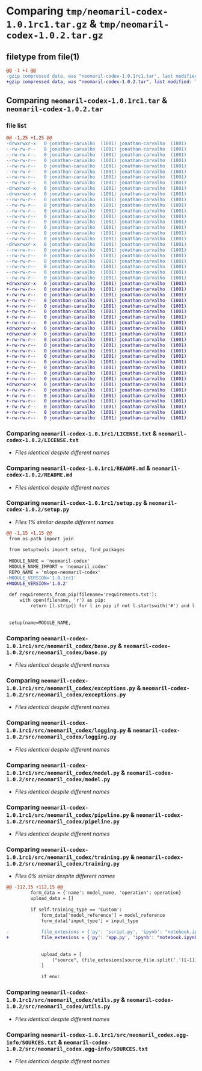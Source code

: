 # Comparing `tmp/neomaril-codex-1.0.1rc1.tar.gz` & `tmp/neomaril-codex-1.0.2.tar.gz`

## filetype from file(1)

```diff
@@ -1 +1 @@
-gzip compressed data, was "neomaril-codex-1.0.1rc1.tar", last modified: Wed Mar 15 20:27:49 2023, max compression
+gzip compressed data, was "neomaril-codex-1.0.2.tar", last modified: Thu Apr 20 18:31:18 2023, max compression
```

## Comparing `neomaril-codex-1.0.1rc1.tar` & `neomaril-codex-1.0.2.tar`

### file list

```diff
@@ -1,25 +1,25 @@
-drwxrwxr-x   0 jonathan-carvalho  (1001) jonathan-carvalho  (1001)        0 2023-03-15 20:27:49.068556 neomaril-codex-1.0.1rc1/
--rw-rw-r--   0 jonathan-carvalho  (1001) jonathan-carvalho  (1001)     1060 2023-03-06 17:55:16.000000 neomaril-codex-1.0.1rc1/LICENSE.txt
--rw-rw-r--   0 jonathan-carvalho  (1001) jonathan-carvalho  (1001)       24 2023-03-13 13:54:26.000000 neomaril-codex-1.0.1rc1/MANIFEST.in
--rw-rw-r--   0 jonathan-carvalho  (1001) jonathan-carvalho  (1001)      365 2023-03-15 20:27:49.068556 neomaril-codex-1.0.1rc1/PKG-INFO
--rw-rw-r--   0 jonathan-carvalho  (1001) jonathan-carvalho  (1001)      618 2023-03-15 18:53:09.000000 neomaril-codex-1.0.1rc1/README.md
--rw-rw-r--   0 jonathan-carvalho  (1001) jonathan-carvalho  (1001)       59 2023-02-08 17:56:54.000000 neomaril-codex-1.0.1rc1/requirements.txt
--rw-rw-r--   0 jonathan-carvalho  (1001) jonathan-carvalho  (1001)       79 2023-03-15 20:27:49.068556 neomaril-codex-1.0.1rc1/setup.cfg
--rw-rw-r--   0 jonathan-carvalho  (1001) jonathan-carvalho  (1001)      931 2023-03-15 19:34:38.000000 neomaril-codex-1.0.1rc1/setup.py
-drwxrwxr-x   0 jonathan-carvalho  (1001) jonathan-carvalho  (1001)        0 2023-03-15 20:27:49.060556 neomaril-codex-1.0.1rc1/src/
-drwxrwxr-x   0 jonathan-carvalho  (1001) jonathan-carvalho  (1001)        0 2023-03-15 20:27:49.064556 neomaril-codex-1.0.1rc1/src/neomaril_codex/
--rw-rw-r--   0 jonathan-carvalho  (1001) jonathan-carvalho  (1001)        0 2023-02-08 17:56:54.000000 neomaril-codex-1.0.1rc1/src/neomaril_codex/__init__.py
--rw-rw-r--   0 jonathan-carvalho  (1001) jonathan-carvalho  (1001)    11916 2023-03-08 12:49:14.000000 neomaril-codex-1.0.1rc1/src/neomaril_codex/base.py
--rw-rw-r--   0 jonathan-carvalho  (1001) jonathan-carvalho  (1001)      755 2023-02-08 17:56:54.000000 neomaril-codex-1.0.1rc1/src/neomaril_codex/exceptions.py
--rw-rw-r--   0 jonathan-carvalho  (1001) jonathan-carvalho  (1001)     4487 2023-03-06 17:39:34.000000 neomaril-codex-1.0.1rc1/src/neomaril_codex/logging.py
--rw-rw-r--   0 jonathan-carvalho  (1001) jonathan-carvalho  (1001)    38969 2023-03-15 18:52:32.000000 neomaril-codex-1.0.1rc1/src/neomaril_codex/model.py
--rw-rw-r--   0 jonathan-carvalho  (1001) jonathan-carvalho  (1001)    12504 2023-03-08 12:49:14.000000 neomaril-codex-1.0.1rc1/src/neomaril_codex/pipeline.py
--rw-rw-r--   0 jonathan-carvalho  (1001) jonathan-carvalho  (1001)    28922 2023-03-14 19:55:40.000000 neomaril-codex-1.0.1rc1/src/neomaril_codex/training.py
--rw-rw-r--   0 jonathan-carvalho  (1001) jonathan-carvalho  (1001)      655 2023-03-07 18:36:14.000000 neomaril-codex-1.0.1rc1/src/neomaril_codex/utils.py
-drwxrwxr-x   0 jonathan-carvalho  (1001) jonathan-carvalho  (1001)        0 2023-03-15 20:27:49.068556 neomaril-codex-1.0.1rc1/src/neomaril_codex.egg-info/
--rw-rw-r--   0 jonathan-carvalho  (1001) jonathan-carvalho  (1001)      365 2023-03-15 20:27:48.000000 neomaril-codex-1.0.1rc1/src/neomaril_codex.egg-info/PKG-INFO
--rw-rw-r--   0 jonathan-carvalho  (1001) jonathan-carvalho  (1001)      558 2023-03-15 20:27:49.000000 neomaril-codex-1.0.1rc1/src/neomaril_codex.egg-info/SOURCES.txt
--rw-rw-r--   0 jonathan-carvalho  (1001) jonathan-carvalho  (1001)        1 2023-03-15 20:27:48.000000 neomaril-codex-1.0.1rc1/src/neomaril_codex.egg-info/dependency_links.txt
--rw-rw-r--   0 jonathan-carvalho  (1001) jonathan-carvalho  (1001)        1 2023-02-07 14:57:39.000000 neomaril-codex-1.0.1rc1/src/neomaril_codex.egg-info/not-zip-safe
--rw-rw-r--   0 jonathan-carvalho  (1001) jonathan-carvalho  (1001)       60 2023-03-15 20:27:48.000000 neomaril-codex-1.0.1rc1/src/neomaril_codex.egg-info/requires.txt
--rw-rw-r--   0 jonathan-carvalho  (1001) jonathan-carvalho  (1001)       15 2023-03-15 20:27:48.000000 neomaril-codex-1.0.1rc1/src/neomaril_codex.egg-info/top_level.txt
+drwxrwxr-x   0 jonathan-carvalho  (1001) jonathan-carvalho  (1001)        0 2023-04-20 18:31:18.292173 neomaril-codex-1.0.2/
+-rw-rw-r--   0 jonathan-carvalho  (1001) jonathan-carvalho  (1001)     1060 2023-03-06 17:55:16.000000 neomaril-codex-1.0.2/LICENSE.txt
+-rw-rw-r--   0 jonathan-carvalho  (1001) jonathan-carvalho  (1001)       24 2023-03-13 13:54:26.000000 neomaril-codex-1.0.2/MANIFEST.in
+-rw-rw-r--   0 jonathan-carvalho  (1001) jonathan-carvalho  (1001)      359 2023-04-20 18:31:18.292173 neomaril-codex-1.0.2/PKG-INFO
+-rw-rw-r--   0 jonathan-carvalho  (1001) jonathan-carvalho  (1001)      618 2023-03-15 18:53:09.000000 neomaril-codex-1.0.2/README.md
+-rw-rw-r--   0 jonathan-carvalho  (1001) jonathan-carvalho  (1001)       59 2023-02-08 17:56:54.000000 neomaril-codex-1.0.2/requirements.txt
+-rw-rw-r--   0 jonathan-carvalho  (1001) jonathan-carvalho  (1001)       79 2023-04-20 18:31:18.292173 neomaril-codex-1.0.2/setup.cfg
+-rw-rw-r--   0 jonathan-carvalho  (1001) jonathan-carvalho  (1001)      928 2023-04-20 18:30:27.000000 neomaril-codex-1.0.2/setup.py
+drwxrwxr-x   0 jonathan-carvalho  (1001) jonathan-carvalho  (1001)        0 2023-04-20 18:31:18.288173 neomaril-codex-1.0.2/src/
+drwxrwxr-x   0 jonathan-carvalho  (1001) jonathan-carvalho  (1001)        0 2023-04-20 18:31:18.292173 neomaril-codex-1.0.2/src/neomaril_codex/
+-rw-rw-r--   0 jonathan-carvalho  (1001) jonathan-carvalho  (1001)        0 2023-02-08 17:56:54.000000 neomaril-codex-1.0.2/src/neomaril_codex/__init__.py
+-rw-rw-r--   0 jonathan-carvalho  (1001) jonathan-carvalho  (1001)    11916 2023-03-08 12:49:14.000000 neomaril-codex-1.0.2/src/neomaril_codex/base.py
+-rw-rw-r--   0 jonathan-carvalho  (1001) jonathan-carvalho  (1001)      755 2023-02-08 17:56:54.000000 neomaril-codex-1.0.2/src/neomaril_codex/exceptions.py
+-rw-rw-r--   0 jonathan-carvalho  (1001) jonathan-carvalho  (1001)     4487 2023-03-06 17:39:34.000000 neomaril-codex-1.0.2/src/neomaril_codex/logging.py
+-rw-rw-r--   0 jonathan-carvalho  (1001) jonathan-carvalho  (1001)    38969 2023-03-15 18:52:32.000000 neomaril-codex-1.0.2/src/neomaril_codex/model.py
+-rw-rw-r--   0 jonathan-carvalho  (1001) jonathan-carvalho  (1001)    12504 2023-03-08 12:49:14.000000 neomaril-codex-1.0.2/src/neomaril_codex/pipeline.py
+-rw-rw-r--   0 jonathan-carvalho  (1001) jonathan-carvalho  (1001)    28919 2023-04-20 18:30:54.000000 neomaril-codex-1.0.2/src/neomaril_codex/training.py
+-rw-rw-r--   0 jonathan-carvalho  (1001) jonathan-carvalho  (1001)      655 2023-03-07 18:36:14.000000 neomaril-codex-1.0.2/src/neomaril_codex/utils.py
+drwxrwxr-x   0 jonathan-carvalho  (1001) jonathan-carvalho  (1001)        0 2023-04-20 18:31:18.292173 neomaril-codex-1.0.2/src/neomaril_codex.egg-info/
+-rw-rw-r--   0 jonathan-carvalho  (1001) jonathan-carvalho  (1001)      359 2023-04-20 18:31:18.000000 neomaril-codex-1.0.2/src/neomaril_codex.egg-info/PKG-INFO
+-rw-rw-r--   0 jonathan-carvalho  (1001) jonathan-carvalho  (1001)      558 2023-04-20 18:31:18.000000 neomaril-codex-1.0.2/src/neomaril_codex.egg-info/SOURCES.txt
+-rw-rw-r--   0 jonathan-carvalho  (1001) jonathan-carvalho  (1001)        1 2023-04-20 18:31:18.000000 neomaril-codex-1.0.2/src/neomaril_codex.egg-info/dependency_links.txt
+-rw-rw-r--   0 jonathan-carvalho  (1001) jonathan-carvalho  (1001)        1 2023-02-07 14:57:39.000000 neomaril-codex-1.0.2/src/neomaril_codex.egg-info/not-zip-safe
+-rw-rw-r--   0 jonathan-carvalho  (1001) jonathan-carvalho  (1001)       60 2023-04-20 18:31:18.000000 neomaril-codex-1.0.2/src/neomaril_codex.egg-info/requires.txt
+-rw-rw-r--   0 jonathan-carvalho  (1001) jonathan-carvalho  (1001)       15 2023-04-20 18:31:18.000000 neomaril-codex-1.0.2/src/neomaril_codex.egg-info/top_level.txt
```

### Comparing `neomaril-codex-1.0.1rc1/LICENSE.txt` & `neomaril-codex-1.0.2/LICENSE.txt`

 * *Files identical despite different names*

### Comparing `neomaril-codex-1.0.1rc1/README.md` & `neomaril-codex-1.0.2/README.md`

 * *Files identical despite different names*

### Comparing `neomaril-codex-1.0.1rc1/setup.py` & `neomaril-codex-1.0.2/setup.py`

 * *Files 1% similar despite different names*

```diff
@@ -1,15 +1,15 @@
 from os.path import join
 
 from setuptools import setup, find_packages
 
 MODULE_NAME = 'neomaril-codex'
 MODULE_NAME_IMPORT = 'neomaril_codex'
 REPO_NAME = 'mlops-neomaril-codex'
-MODULE_VERSION='1.0.1rc1'
+MODULE_VERSION='1.0.2'
 
 def requirements_from_pip(filename='requirements.txt'):
     with open(filename, 'r') as pip:
         return [l.strip() for l in pip if not l.startswith('#') and l.strip()]
 
 
 setup(name=MODULE_NAME,
```

### Comparing `neomaril-codex-1.0.1rc1/src/neomaril_codex/base.py` & `neomaril-codex-1.0.2/src/neomaril_codex/base.py`

 * *Files identical despite different names*

### Comparing `neomaril-codex-1.0.1rc1/src/neomaril_codex/exceptions.py` & `neomaril-codex-1.0.2/src/neomaril_codex/exceptions.py`

 * *Files identical despite different names*

### Comparing `neomaril-codex-1.0.1rc1/src/neomaril_codex/logging.py` & `neomaril-codex-1.0.2/src/neomaril_codex/logging.py`

 * *Files identical despite different names*

### Comparing `neomaril-codex-1.0.1rc1/src/neomaril_codex/model.py` & `neomaril-codex-1.0.2/src/neomaril_codex/model.py`

 * *Files identical despite different names*

### Comparing `neomaril-codex-1.0.1rc1/src/neomaril_codex/pipeline.py` & `neomaril-codex-1.0.2/src/neomaril_codex/pipeline.py`

 * *Files identical despite different names*

### Comparing `neomaril-codex-1.0.1rc1/src/neomaril_codex/training.py` & `neomaril-codex-1.0.2/src/neomaril_codex/training.py`

 * *Files 0% similar despite different names*

```diff
@@ -112,15 +112,15 @@
         form_data = {'name': model_name, 'operation': operation}
         upload_data = []
 
         if self.training_type == 'Custom':
             form_data['model_reference'] = model_reference
             form_data['input_type'] = input_type
         
-            file_extesions = {'py': 'script.py', 'ipynb': "notebook.ipynb"}
+            file_extesions = {'py': 'app.py', 'ipynb': "notebook.ipynb"}
         
 
             upload_data = [
                 ("source", (file_extesions[source_file.split('.')[-1]], open(source_file, "r")))
             ]
 
             if env:
```

### Comparing `neomaril-codex-1.0.1rc1/src/neomaril_codex/utils.py` & `neomaril-codex-1.0.2/src/neomaril_codex/utils.py`

 * *Files identical despite different names*

### Comparing `neomaril-codex-1.0.1rc1/src/neomaril_codex.egg-info/SOURCES.txt` & `neomaril-codex-1.0.2/src/neomaril_codex.egg-info/SOURCES.txt`

 * *Files identical despite different names*

